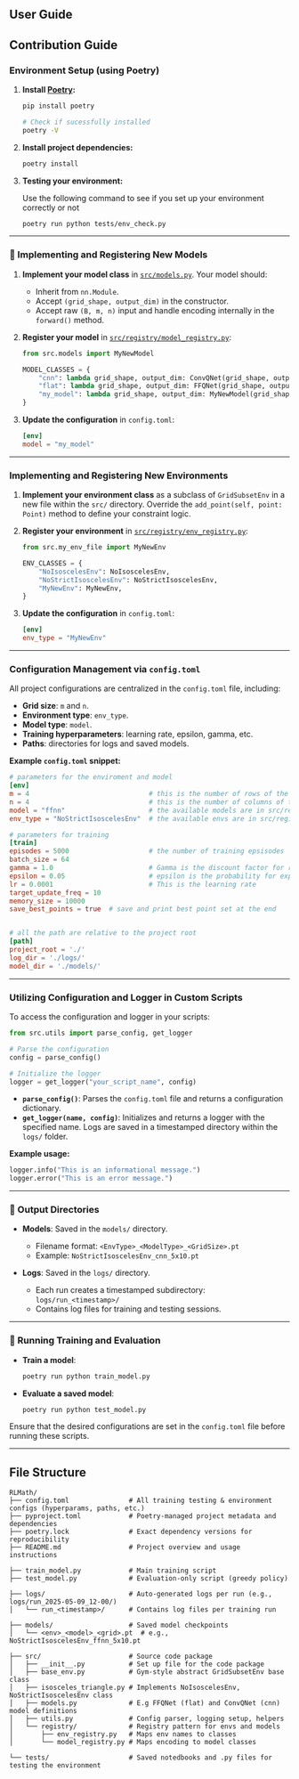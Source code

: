 ## User Guide

## Contribution Guide

### Environment Setup (using Poetry)

1. **Install [Poetry](https://python-poetry.org/docs/#installation):**

   ```bash
   pip install poetry
   
   # Check if sucessfully installed
   poetry -V
   ```

2. **Install project dependencies:**

   ```bash
   poetry install
   ```

3. **Testing your environment:**

   Use the following command to see if you set up your environment correctly or not

   ```bash
   poetry run python tests/env_check.py
   ```

---

### 🧠 Implementing and Registering New Models

1. **Implement your model class** in [`src/models.py`](src/models.py). Your model should:

   - Inherit from `nn.Module`.
   - Accept `(grid_shape, output_dim)` in the constructor.
   - Accept raw `(B, m, n)` input and handle encoding internally in the `forward()` method.

2. **Register your model** in [`src/registry/model_registry.py`](src/registry/model_registry.py):

   ```python
   from src.models import MyNewModel

   MODEL_CLASSES = {
       "cnn": lambda grid_shape, output_dim: ConvQNet(grid_shape, output_dim),
       "flat": lambda grid_shape, output_dim: FFQNet(grid_shape, output_dim),
       "my_model": lambda grid_shape, output_dim: MyNewModel(grid_shape, output_dim),
   }
   ```

3. **Update the configuration** in `config.toml`:

   ```toml
   [env]
   model = "my_model"
   ```

---

### Implementing and Registering New Environments

1. **Implement your environment class** as a subclass of `GridSubsetEnv` in a new file within the `src/` directory. Override the `add_point(self, point: Point)` method to define your constraint logic.

2. **Register your environment** in [`src/registry/env_registry.py`](src/registry/env_registry.py):

   ```python
   from src.my_env_file import MyNewEnv

   ENV_CLASSES = {
       "NoIsoscelesEnv": NoIsoscelesEnv,
       "NoStrictIsoscelesEnv": NoStrictIsoscelesEnv,
       "MyNewEnv": MyNewEnv,
   }
   ```

3. **Update the configuration** in `config.toml`:

   ```toml
   [env]
   env_type = "MyNewEnv"
   ```

---

###  Configuration Management via `config.toml`

All project configurations are centralized in the `config.toml` file, including:

- **Grid size**: `m` and `n`.
- **Environment type**: `env_type`.
- **Model type**: `model`.
- **Training hyperparameters**: learning rate, epsilon, gamma, etc.
- **Paths**: directories for logs and saved models.

**Example `config.toml` snippet:**

```toml
# parameters for the enviroment and model
[env]
m = 4                              # this is the number of rows of the grid
n = 4                              # this is the number of columns of the grid
model = "ffnn"                     # the available models are in src/registry/model_registry.py
env_type = "NoStrictIsoscelesEnv"  # the available envs are in src/registry/env_registry.py

# parameters for training
[train]
episodes = 5000                    # the number of training epsisodes
batch_size = 64
gamma = 1.0                        # Gamma is the discount factor for reward. We set it to 1 for no discount.
epsilon = 0.05                     # epsilon is the probability for exploring
lr = 0.0001                        # This is the learning rate
target_update_freq = 10
memory_size = 10000
save_best_points = true  # save and print best point set at the end


# all the path are relative to the project root
[path]
project_root = './'
log_dir = './logs/'
model_dir = './models/'
```

---

### Utilizing Configuration and Logger in Custom Scripts

To access the configuration and logger in your scripts:

```python
from src.utils import parse_config, get_logger

# Parse the configuration
config = parse_config()

# Initialize the logger
logger = get_logger("your_script_name", config)
```

- **`parse_config()`**: Parses the `config.toml` file and returns a configuration dictionary.
- **`get_logger(name, config)`**: Initializes and returns a logger with the specified name. Logs are saved in a timestamped directory within the `logs/` folder.

**Example usage:**

```python
logger.info("This is an informational message.")
logger.error("This is an error message.")
```

---

### 📁 Output Directories

- **Models**: Saved in the `models/` directory.
  - Filename format: `<EnvType>_<ModelType>_<GridSize>.pt`
  - Example: `NoStrictIsoscelesEnv_cnn_5x10.pt`

- **Logs**: Saved in the `logs/` directory.
  - Each run creates a timestamped subdirectory: `logs/run_<timestamp>/`
  - Contains log files for training and testing sessions.

---

### 🧪 Running Training and Evaluation

- **Train a model**:

  ```bash
  poetry run python train_model.py
  ```

- **Evaluate a saved model**:

  ```bash
  poetry run python test_model.py
  ```

Ensure that the desired configurations are set in the `config.toml` file before running these scripts.

---



## File Structure
```
RLMath/
├── config.toml               # All training testing & environment configs (hyperparams, paths, etc.)
├── pyproject.toml            # Poetry-managed project metadata and dependencies
├── poetry.lock               # Exact dependency versions for reproducibility
├── README.md                 # Project overview and usage instructions

├── train_model.py            # Main training script
├── test_model.py             # Evaluation-only script (greedy policy)

├── logs/                     # Auto-generated logs per run (e.g., logs/run_2025-05-09_12-00/)
│   └── run_<timestamp>/      # Contains log files per training run

├── models/                   # Saved model checkpoints
│   └── <env>_<model>_<grid>.pt  # e.g., NoStrictIsoscelesEnv_ffnn_5x10.pt

├── src/                      # Source code package
│   ├── __init__.py           # Set up file for the code package    
│   ├── base_env.py           # Gym-style abstract GridSubsetEnv base class
│   ├── isosceles_triangle.py # Implements NoIsoscelesEnv, NoStrictIsoscelesEnv class
│   ├── models.py             # E.g FFQNet (flat) and ConvQNet (cnn) model definitions
│   ├── utils.py              # Config parser, logging setup, helpers
│   └── registry/             # Registry pattern for envs and models
│       ├── env_registry.py   # Maps env names to classes
│       └── model_registry.py # Maps encoding to model classes

└── tests/                    # Saved notedbooks and .py files for testing the environment 
```